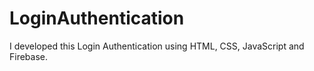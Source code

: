 # LoginAuthentication
I developed this Login Authentication using HTML, CSS, JavaScript and Firebase.
